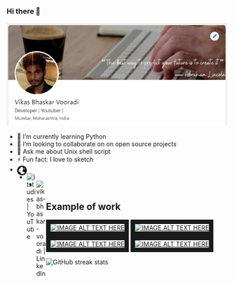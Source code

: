 ### Hi there 👋

![Developer | YouTuber](https://github.com/codeholic24/codeholic24/blob/main/Banner.PNG)

- 🌱 I’m currently learning Python  
- 👯 I’m looking to collaborate on on open source projects  
- 💬 Ask me about Unix shell script  
- ⚡ Fun fact: I love to sketch 
- [<img align="left" alt="shayaaz.weebly.com" width="22px" src="https://raw.githubusercontent.com/iconic/open-iconic/master/svg/globe.svg" />][website]
- [<img align="left" alt="itstudies | YouTube" width="22px" src="https://cdn.jsdelivr.net/npm/simple-icons@v3/icons/youtube.svg" />][youtube]
- [<img align="left" alt="vikas-bhaskar-vooradi | LinkedIn" width="22px" src="https://cdn.jsdelivr.net/npm/simple-icons@v3/icons/linkedin.svg" />][linkedin]

## Example of work 

<a href="https://www.youtube.com/watch?v=u-vEzFgQJhY&t=169s
" target="_blank"><img src="http://img.youtube.com/vi/u-vEzFgQJhY/mqdefault.jpg" 
alt="IMAGE ALT TEXT HERE" width="240" height="180" border="10" /></a> <a href="https://youtu.be/h5VgOU8JPlk?list=PLBFjBwVDBdyDdZKY6Mi4GnPbUrno3gACQ
" target="_blank"><img src="http://img.youtube.com/vi/h5VgOU8JPlk/mqdefault.jpg" 
alt="IMAGE ALT TEXT HERE" width="240" height="180" border="10" /></a> <a href="https://www.youtube.com/watch?v=SG8RmJzPDvI&list=PLBFjBwVDBdyBROdXQdk8BhWw3WUIJLAVX
" target="_blank"><img src="http://img.youtube.com/vi/SG8RmJzPDvI/mqdefault.jpg" 
alt="IMAGE ALT TEXT HERE" width="240" height="180" border="10" /></a> <a href="https://youtu.be/_fvNx7LghRY?list=PLBFjBwVDBdyApz9lKlHpHIHJCeRewlnUY
" target="_blank"><img src="http://img.youtube.com/vi/_fvNx7LghRY/mqdefault.jpg" 
alt="IMAGE ALT TEXT HERE" width="240" height="180" border="10" /></a>

 
![GitHub streak stats](https://github-readme-streak-stats.herokuapp.com/?user=codeholic24)  

[website]: http://shayaaz.weebly.com
[youtube]: https://www.youtube.com/channel/UC3o5ofZCvRvBGAW6NYmMjRQ
[linkedin]: https://www.linkedin.com/in/vikas-bhaskar-vooradi/
